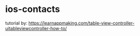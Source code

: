 # ios-contacts

tutorial by:
https://learnappmaking.com/table-view-controller-uitableviewcontroller-how-to/

